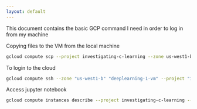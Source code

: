 ```yaml
---
layout: default
---
```

This document contains the basic GCP command I need in order to log in from my machine 

Copying files to the VM from the local machine
```bash
gcloud compute scp --project investigating-c-learning --zone us-west1-b --recurse <local file or directory> deeplearning-1-vm:~/
```
To login to the cloud
```bash
gcloud compute ssh --zone "us-west1-b" "deeplearning-1-vm" --project "investigating-c-learning"
```

Access jupyter notebook
```bash
gcloud compute instances describe --project investigating-c-learning --zone us-west1-b deeplearning-1-vm | grep googleusercontent.com | grep datalab
```
